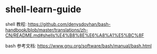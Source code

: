 # shell-learn-guide

shell 教程:
https://github.com/denysdovhan/bash-handbook/blob/master/translations/zh-CN/README.md#shells%E4%B8%8E%E6%A8%A1%E5%BC%8F

bash 参考文档:
https://www.gnu.org/software/bash/manual/bash.html